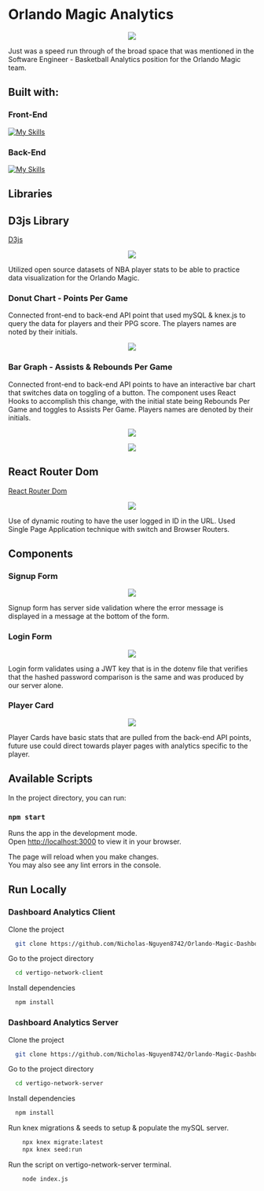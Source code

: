 # Orlando Magic Analytics

<p align="center">
    <img src='public/logo192.png' />
</p>

Just was a speed run through of the broad space that was mentioned in the Software Engineer - Basketball Analytics position for the Orlando Magic team.  

## Built with: 

### Front-End
[![My Skills](https://skillicons.dev/icons?i=react,js,sass )](https://skillicons.dev)

### Back-End
[![My Skills](https://skillicons.dev/icons?i=express,mysql,nodejs)](https://skillicons.dev)

## Libraries

## D3js Library
[D3js](https://d3js.org/)

<p align="center">
    <img src='src/assets/readme/d3.svg' />
</p>

Utilized open source datasets of NBA player stats to be able to practice data visualization for the Orlando Magic. 

### Donut Chart - Points Per Game
Connected front-end to back-end API point that used mySQL & knex.js to query the data for players and their PPG score. The players names are noted by their initials.
<p align="center">
    <img src='src/assets/readme/PPG-3Djs.PNG' />
</p>

### Bar Graph - Assists & Rebounds Per Game 
Connected front-end to back-end API points to have an interactive bar chart that switches data on toggling of a button. The component uses React Hooks to accomplish this change, with the initial state being Rebounds Per Game and toggles to Assists Per Game. Players names are denoted by their initials.
<p align="center">
    <img src='src/assets/readme/BarRPG.PNG' />
</p>
<p align="center">
    <img src='src/assets/readme/BarAPG.PNG' />
</p>

## React Router Dom
[React Router Dom](https://v5.reactrouter.com/web/guides/quick-start)

<p align="center">
    <img src='src/assets/readme/reactRouterDom.png' />
</p>

Use of dynamic routing to have the user logged in ID in the URL. Used Single Page Application technique with switch and Browser Routers.

## Components
### Signup Form
<p align="center">
    <img src='src/assets/readme/SignupForm.PNG' />
</p>
Signup form has server side validation where the error message is displayed in a message at the bottom of the form.

### Login Form 
<p align="center">
    <img src='src/assets/readme/LoginForm.PNG' />
</p>
Login form validates using a JWT key that is in the dotenv file that verifies that the hashed password comparison is the same and was produced by our server alone.

### Player Card
<p align="center">
    <img src='src/assets/readme/PlayerCard.PNG' />
</p>
Player Cards have basic stats that are pulled from the back-end API points, future use could direct towards player pages with analytics specific to the player.


## Available Scripts

In the project directory, you can run:

### `npm start`

Runs the app in the development mode.\
Open [http://localhost:3000](http://localhost:3000) to view it in your browser.

The page will reload when you make changes.\
You may also see any lint errors in the console.

## Run Locally

### Dashboard Analytics Client
Clone the project

```bash
  git clone https://github.com/Nicholas-Nguyen8742/Orlando-Magic-Dashboard
```

Go to the project directory

```bash
  cd vertigo-network-client
```

Install dependencies

```bash
  npm install
```
### Dashboard Analytics Server
Clone the project

```bash
  git clone https://github.com/Nicholas-Nguyen8742/Orlando-Magic-Dashboard-Server
```

Go to the project directory

```bash
  cd vertigo-network-server
```

Install dependencies

```bash
  npm install
```

Run knex migrations & seeds to setup & populate the mySQL server.
```bash
    npx knex migrate:latest
    npx knex seed:run
```

Run the script on vertigo-network-server terminal.
```bash
    node index.js
```



